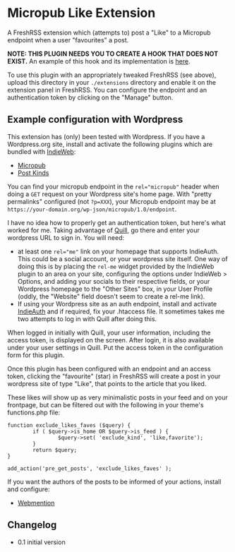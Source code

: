 # Micropub Like Extension

A FreshRSS extension which (attempts to) post a "Like" to a Micropub endpoint when a user "favourites" a post. 

**NOTE: THIS PLUGIN NEEDS YOU TO CREATE A HOOK THAT DOES NOT EXIST.** An example of this hook and its implementation is [here](https://github.com/rosiel/FreshRSS/commit/3a94ce44bbf050f6fb8ef6c379ba11666d1b0d2d).

To use this plugin with an appropriately tweaked FreshRSS (see above), upload this directory in your `./extensions` directory and enable it on the extension panel in FreshRSS. You can configure the endpoint and an authentication token by clicking on the "Manage" button.

## Example configuration with Wordpress

This extension has (only) been tested with Wordpress. If you have a Wordpress.org site, install and activate the following plugins which are bundled with [IndieWeb](https://wordpress.org/plugins/indieweb/):

* [Micropub](https://wordpress.org/plugins/micropub/)
* [Post Kinds](https://wordpress.org/plugins/indieweb-post-kinds/)

You can find your micropub endpoint in the `rel="micropub"` header when doing a `GET` request on your Wordpress site's home page. With "pretty permalinks" configured (not `?p=XXX`), your Micropub endpoint may be at `https://your-domain.org/wp-json/micropub/1.0/endpoint`. 

I have no idea how to properly get an authentication token, but here's what worked for me. Taking advantage of [Quill](https://quill.p3k.io/), go there and enter your wordpress URL to sign in. You will need:

* at least one `rel="me"` link on your homepage that supports IndieAuth. This could be a social account, or your wordpress site itself. One way of doing this is by placing the `rel-me` widget provided by the IndieWeb plugin to an area on your site, configuring the options under IndieWeb > Options, and adding your socials to their respective fields, or your Wordpress homepage to the "Other Sites" box, in your User Profile (oddly, the "Website" field doesn't seem to create a rel-me link). 
* If using your Wordpress site as an auth endpoint, install and activate [IndieAuth](https://wordpress.org/plugins/indieauth/) and if required, fix your .htaccess file. It sometimes takes me two attempts to log in with Quill after doing this.

When logged in initially with Quill, your user information, including the access token, is displayed on the screen. After login, it is also available under your user settings in Quill. Put the access token in the configuration form for this plugin.

Once this plugin has been configured with an endpoint and an access token, clicking the "favourite" (star) in FreshRSS will create a post in your wordpress site of type "Like", that points to the article that you liked.

These likes will show up as very minimalistic posts in your feed and on your frontpage, but can be filtered out with the following in your theme's functions.php file:
```
function exclude_likes_faves ($query) {
        if ( $query->is_home OR $query->is_feed ) {
                $query->set( 'exclude_kind', 'like,favorite');
        }
        return $query;
}

add_action('pre_get_posts', 'exclude_likes_faves' );

```

If you want the authors of the posts to be informed of your actions, install and configure:

* [Webmention](https://wordpress.org/plugins/webmention/)


## Changelog
- 0.1 initial version
